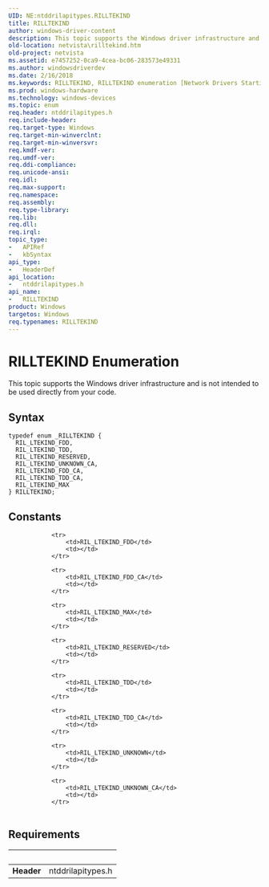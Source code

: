```yaml
---
UID: NE:ntddrilapitypes.RILLTEKIND
title: RILLTEKIND
author: windows-driver-content
description: This topic supports the Windows driver infrastructure and is not intended to be used directly from your code.
old-location: netvista\rilltekind.htm
old-project: netvista
ms.assetid: e7457252-0ca9-4cea-bc06-283573e49331
ms.author: windowsdriverdev
ms.date: 2/16/2018
ms.keywords: RILLTEKIND, RILLTEKIND enumeration [Network Drivers Starting with Windows Vista], RIL_LTEKIND_FDD, RIL_LTEKIND_FDD_CA, RIL_LTEKIND_MAX, RIL_LTEKIND_RESERVED, RIL_LTEKIND_TDD, RIL_LTEKIND_TDD_CA, RIL_LTEKIND_UNKNOWN_CA, netvista.rilltekind, ntddrilapitypes/RILLTEKIND, ntddrilapitypes/RIL_LTEKIND_FDD, ntddrilapitypes/RIL_LTEKIND_FDD_CA, ntddrilapitypes/RIL_LTEKIND_MAX, ntddrilapitypes/RIL_LTEKIND_RESERVED, ntddrilapitypes/RIL_LTEKIND_TDD, ntddrilapitypes/RIL_LTEKIND_TDD_CA, ntddrilapitypes/RIL_LTEKIND_UNKNOWN_CA
ms.prod: windows-hardware
ms.technology: windows-devices
ms.topic: enum
req.header: ntddrilapitypes.h
req.include-header: 
req.target-type: Windows
req.target-min-winverclnt: 
req.target-min-winversvr: 
req.kmdf-ver: 
req.umdf-ver: 
req.ddi-compliance: 
req.unicode-ansi: 
req.idl: 
req.max-support: 
req.namespace: 
req.assembly: 
req.type-library: 
req.lib: 
req.dll: 
req.irql: 
topic_type:
-	APIRef
-	kbSyntax
api_type:
-	HeaderDef
api_location:
-	ntddrilapitypes.h
api_name:
-	RILLTEKIND
product: Windows
targetos: Windows
req.typenames: RILLTEKIND
---
```


# RILLTEKIND Enumeration
This topic supports the Windows driver infrastructure and is not intended to be used directly from your code.

## Syntax
````
typedef enum _RILLTEKIND { 
  RIL_LTEKIND_FDD,
  RIL_LTEKIND_TDD,
  RIL_LTEKIND_RESERVED,
  RIL_LTEKIND_UNKNOWN_CA,
  RIL_LTEKIND_FDD_CA,
  RIL_LTEKIND_TDD_CA,
  RIL_LTEKIND_MAX
} RILLTEKIND;
````

## Constants

<table>
            
                <tr>
                    <td>RIL_LTEKIND_FDD</td>
                    <td></td>
                </tr>
            
                <tr>
                    <td>RIL_LTEKIND_FDD_CA</td>
                    <td></td>
                </tr>
            
                <tr>
                    <td>RIL_LTEKIND_MAX</td>
                    <td></td>
                </tr>
            
                <tr>
                    <td>RIL_LTEKIND_RESERVED</td>
                    <td></td>
                </tr>
            
                <tr>
                    <td>RIL_LTEKIND_TDD</td>
                    <td></td>
                </tr>
            
                <tr>
                    <td>RIL_LTEKIND_TDD_CA</td>
                    <td></td>
                </tr>
            
                <tr>
                    <td>RIL_LTEKIND_UNKNOWN</td>
                    <td></td>
                </tr>
            
                <tr>
                    <td>RIL_LTEKIND_UNKNOWN_CA</td>
                    <td></td>
                </tr>
</table>


## Requirements
| &nbsp; | &nbsp; |
| ---- |:---- |
| **Header** | ntddrilapitypes.h |